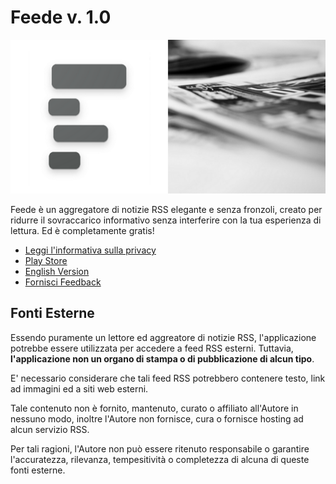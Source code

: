 # Feede v. 1.0

 <p align="center"><img alt="Logo" src="images/logo.png"></p>


Feede è un aggregatore di notizie RSS elegante e senza fronzoli, creato per ridurre il sovraccarico informativo senza interferire con la tua esperienza di lettura. Ed è completamente gratis!

* [Leggi l'informativa sulla privacy](https://github.com/federicocandiago/feede_public/blob/main/PRIVACY_LEGAL.md)
* [Play Store](https://play.google.com/store/apps/details?id=com.federicocandiago.feede)
* [English Version](https://github.com/federicocandiago/feede_public/blob/main/README.md)
* [Fornisci Feedback](https://github.com/federicocandiago/feede_public/issues)

## Fonti Esterne

Essendo puramente un lettore ed aggreatore di notizie RSS, l'applicazione potrebbe essere utilizzata per accedere a feed RSS esterni. Tuttavia, **l'applicazione non un organo di stampa o di pubblicazione di alcun tipo**.

E' necessario considerare che tali feed RSS potrebbero contenere testo, link ad immagini ed a siti web esterni.

Tale contenuto non è fornito, mantenuto, curato o affiliato all'Autore in nessuno modo, inoltre l'Autore non fornisce, cura o fornisce hosting ad alcun servizio RSS.

Per tali ragioni, l'Autore non può essere ritenuto responsabile o garantire l'accuratezza, rilevanza, tempesitività o completezza di alcuna di queste fonti esterne.